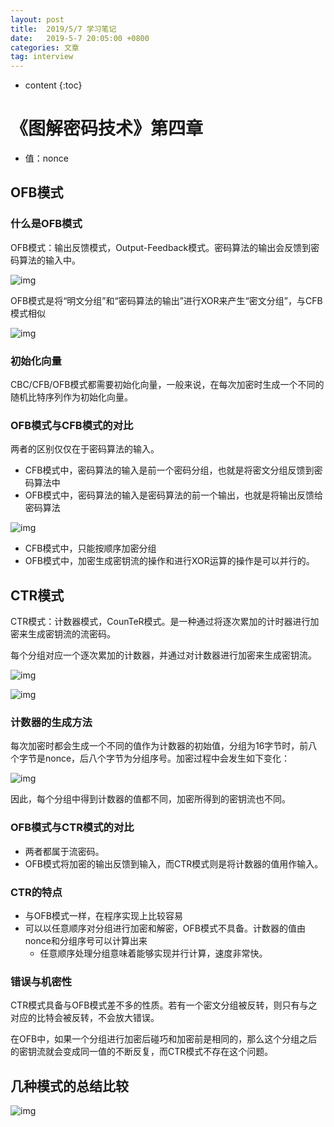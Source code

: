 ```yaml
---
layout: post
title:  2019/5/7 学习笔记
date:   2019-5-7 20:05:00 +0800
categories: 文章
tag: interview
---
```


* content
{:toc}
# 《图解密码技术》第四章

- 值：nonce

## OFB模式

### 什么是OFB模式

OFB模式：输出反馈模式，Output-Feedback模式。密码算法的输出会反馈到密码算法的输入中。

![img](https://wx4.sinaimg.cn/mw690/0066mMjily1g2ub9939mnj30fl08eta2.jpg)

OFB模式是将“明文分组”和“密码算法的输出”进行XOR来产生“密文分组”，与CFB模式相似

![img](https://wx2.sinaimg.cn/mw690/0066mMjily1g2ub98wk9dj30g308hmyr.jpg)

### 初始化向量

CBC/CFB/OFB模式都需要初始化向量，一般来说，在每次加密时生成一个不同的随机比特序列作为初始化向量。

### OFB模式与CFB模式的对比

两者的区别仅仅在于密码算法的输入。

- CFB模式中，密码算法的输入是前一个密码分组，也就是将密文分组反馈到密码算法中
- OFB模式中，密码算法的输入是密码算法的前一个输出，也就是将输出反馈给密码算法

![img](https://wx3.sinaimg.cn/mw690/0066mMjily1g2ubqn7x2yj30fp08g75m.jpg)

- CFB模式中，只能按顺序加密分组
- OFB模式中，加密生成密钥流的操作和进行XOR运算的操作是可以并行的。

## CTR模式

CTR模式：计数器模式，CounTeR模式。是一种通过将逐次累加的计时器进行加密来生成密钥流的流密码。

每个分组对应一个逐次累加的计数器，并通过对计数器进行加密来生成密钥流。

![img](https://wx4.sinaimg.cn/mw690/0066mMjily1g2ub9a7tmsj30e50afwgb.jpg)

![img](https://wx2.sinaimg.cn/mw690/0066mMjily1g2ub9dn2ktj30e20b6q50.jpg)

### 计数器的生成方法

每次加密时都会生成一个不同的值作为计数器的初始值，分组为16字节时，前八个字节是nonce，后八个字节为分组序号。加密过程中会发生如下变化：

![img](https://wx2.sinaimg.cn/mw690/0066mMjily1g2ubc93u4vj30g102s0tc.jpg)

因此，每个分组中得到计数器的值都不同，加密所得到的密钥流也不同。

### OFB模式与CTR模式的对比

- 两者都属于流密码。
- OFB模式将加密的输出反馈到输入，而CTR模式则是将计数器的值用作输入。

### CTR的特点

- 与OFB模式一样，在程序实现上比较容易
- 可以以任意顺序对分组进行加密和解密，OFB模式不具备。计数器的值由nonce和分组序号可以计算出来
  - 任意顺序处理分组意味着能够实现并行计算，速度非常快。

### 错误与机密性

CTR模式具备与OFB模式差不多的性质。若有一个密文分组被反转，则只有与之对应的比特会被反转，不会放大错误。

在OFB中，如果一个分组进行加密后碰巧和加密前是相同的，那么这个分组之后的密钥流就会变成同一值的不断反复，而CTR模式不存在这个问题。

## 几种模式的总结比较

![img](https://wx2.sinaimg.cn/mw690/0066mMjily1g2ub9botnpj30gt0ej0xr.jpg)